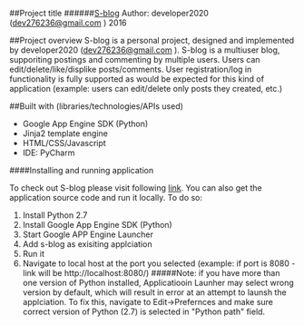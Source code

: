 
##Project title
######[S-blog](https://sblog-1372.appspot.com)
Author: developer2020 (<dev276236@gmail.com> )
2016

##Project overview
S-blog is a personal project,  designed and implemented by  developer2020 (<dev276236@gmail.com> ).
S-blog is a multiuser blog, supporiting postings and commenting by multiple users.
Users can edit/delete/like/displike posts/comments. User registration/log in functionality
is fully supported as would be expected for this kind of application (example: users can edit/delete only posts they created, etc.)


##Built with (libraries/technologies/APIs used)

* Google App Engine SDK (Python)
* Jinja2 template engine
* HTML/CSS/Javascript
* IDE: PyCharm



####Installing and running application

To check out S-blog please visit following [link](https://sblog-1372.appspot.com).
You can also get the application source code and run it locally.
To do so:
1. Install Python 2.7
2. Install Google App Engine SDK (Python)
3. Start Google APP Engine Launcher
4. Add s-blog as exisiting applciation
5. Run it
6. Navigate to local host at the port you selected
(example: if port is 8080 - link will be http://localhost:8080/)
#####Note:
if you have more than one version of Python installed, Applicatiooin Launher may select wrong version by default, which will result in error at an attempt to launsh the applciation.
To fix this, navigate to Edit->Prefernces and make sure correct version of Python (2.7) is selected in "Python path" field.
